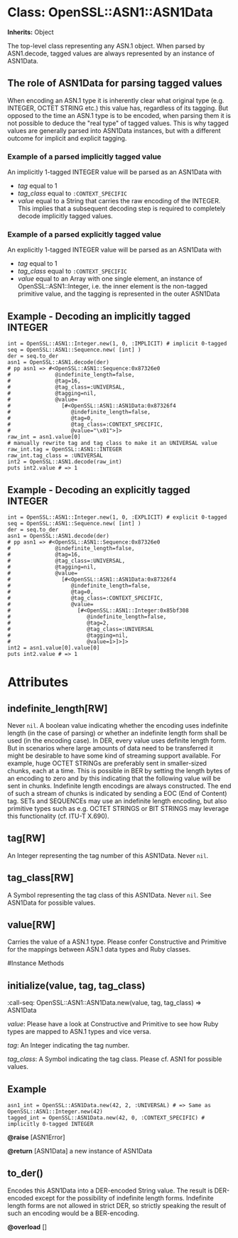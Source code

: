 # Class: OpenSSL::ASN1::ASN1Data
**Inherits:** Object
    

The top-level class representing any ASN.1 object. When parsed by ASN1.decode,
tagged values are always represented by an instance of ASN1Data.

## The role of ASN1Data for parsing tagged values

When encoding an ASN.1 type it is inherently clear what original type (e.g.
INTEGER, OCTET STRING etc.) this value has, regardless of its tagging. But
opposed to the time an ASN.1 type is to be encoded, when parsing them it is
not possible to deduce the "real type" of tagged values. This is why tagged
values are generally parsed into ASN1Data instances, but with a different
outcome for implicit and explicit tagging.

### Example of a parsed implicitly tagged value

An implicitly 1-tagged INTEGER value will be parsed as an ASN1Data with
*   *tag* equal to 1
*   *tag_class* equal to `:CONTEXT_SPECIFIC`
*   *value* equal to a String that carries the raw encoding of the INTEGER.
This implies that a subsequent decoding step is required to completely decode
implicitly tagged values.

### Example of a parsed explicitly tagged value

An explicitly 1-tagged INTEGER value will be parsed as an ASN1Data with
*   *tag* equal to 1
*   *tag_class* equal to `:CONTEXT_SPECIFIC`
*   *value* equal to an Array with one single element, an instance of
    OpenSSL::ASN1::Integer, i.e. the inner element is the non-tagged primitive
    value, and the tagging is represented in the outer ASN1Data

## Example - Decoding an implicitly tagged INTEGER
    int = OpenSSL::ASN1::Integer.new(1, 0, :IMPLICIT) # implicit 0-tagged
    seq = OpenSSL::ASN1::Sequence.new( [int] )
    der = seq.to_der
    asn1 = OpenSSL::ASN1.decode(der)
    # pp asn1 => #<OpenSSL::ASN1::Sequence:0x87326e0
    #              @indefinite_length=false,
    #              @tag=16,
    #              @tag_class=:UNIVERSAL,
    #              @tagging=nil,
    #              @value=
    #                [#<OpenSSL::ASN1::ASN1Data:0x87326f4
    #                   @indefinite_length=false,
    #                   @tag=0,
    #                   @tag_class=:CONTEXT_SPECIFIC,
    #                   @value="\x01">]>
    raw_int = asn1.value[0]
    # manually rewrite tag and tag class to make it an UNIVERSAL value
    raw_int.tag = OpenSSL::ASN1::INTEGER
    raw_int.tag_class = :UNIVERSAL
    int2 = OpenSSL::ASN1.decode(raw_int)
    puts int2.value # => 1

## Example - Decoding an explicitly tagged INTEGER
    int = OpenSSL::ASN1::Integer.new(1, 0, :EXPLICIT) # explicit 0-tagged
    seq = OpenSSL::ASN1::Sequence.new( [int] )
    der = seq.to_der
    asn1 = OpenSSL::ASN1.decode(der)
    # pp asn1 => #<OpenSSL::ASN1::Sequence:0x87326e0
    #              @indefinite_length=false,
    #              @tag=16,
    #              @tag_class=:UNIVERSAL,
    #              @tagging=nil,
    #              @value=
    #                [#<OpenSSL::ASN1::ASN1Data:0x87326f4
    #                   @indefinite_length=false,
    #                   @tag=0,
    #                   @tag_class=:CONTEXT_SPECIFIC,
    #                   @value=
    #                     [#<OpenSSL::ASN1::Integer:0x85bf308
    #                        @indefinite_length=false,
    #                        @tag=2,
    #                        @tag_class=:UNIVERSAL
    #                        @tagging=nil,
    #                        @value=1>]>]>
    int2 = asn1.value[0].value[0]
    puts int2.value # => 1


# Attributes
## indefinite_length[RW] [](#attribute-i-indefinite_length)
Never `nil`. A boolean value indicating whether the encoding uses indefinite
length (in the case of parsing) or whether an indefinite length form shall be
used (in the encoding case). In DER, every value uses definite length form.
But in scenarios where large amounts of data need to be transferred it might
be desirable to have some kind of streaming support available. For example,
huge OCTET STRINGs are preferably sent in smaller-sized chunks, each at a
time. This is possible in BER by setting the length bytes of an encoding to
zero and by this indicating that the following value will be sent in chunks.
Indefinite length encodings are always constructed. The end of such a stream
of chunks is indicated by sending a EOC (End of Content) tag. SETs and
SEQUENCEs may use an indefinite length encoding, but also primitive types such
as e.g. OCTET STRINGS or BIT STRINGS may leverage this functionality (cf.
ITU-T X.690).

## tag[RW] [](#attribute-i-tag)
An Integer representing the tag number of this ASN1Data. Never `nil`.

## tag_class[RW] [](#attribute-i-tag_class)
A Symbol representing the tag class of this ASN1Data. Never `nil`. See
ASN1Data for possible values.

## value[RW] [](#attribute-i-value)
Carries the value of a ASN.1 type. Please confer Constructive and Primitive
for the mappings between ASN.1 data types and Ruby classes.


#Instance Methods
## initialize(value, tag, tag_class) [](#method-i-initialize)
:call-seq:
    OpenSSL::ASN1::ASN1Data.new(value, tag, tag_class) => ASN1Data

*value*: Please have a look at Constructive and Primitive to see how Ruby
types are mapped to ASN.1 types and vice versa.

*tag*: An Integer indicating the tag number.

*tag_class*: A Symbol indicating the tag class. Please cf. ASN1 for possible
values.

## Example
    asn1_int = OpenSSL::ASN1Data.new(42, 2, :UNIVERSAL) # => Same as OpenSSL::ASN1::Integer.new(42)
    tagged_int = OpenSSL::ASN1Data.new(42, 0, :CONTEXT_SPECIFIC) # implicitly 0-tagged INTEGER

**@raise** [ASN1Error] 

**@return** [ASN1Data] a new instance of ASN1Data

## to_der() [](#method-i-to_der)
Encodes this ASN1Data into a DER-encoded String value. The result is
DER-encoded except for the possibility of indefinite length forms. Indefinite
length forms are not allowed in strict DER, so strictly speaking the result of
such an encoding would be a BER-encoding.

**@overload** [] 

